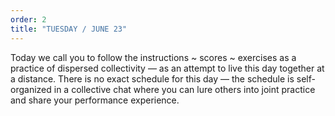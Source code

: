 ```yaml
---
order: 2
title: "TUESDAY / JUNE 23"
---
```


Today we call you to follow the instructions ~ scores ~ exercises as a practice of dispersed collectivity — as an attempt to live this day together at a distance. There is no exact schedule for this day — the schedule is self-organized in a collective chat where you can lure others into joint practice and share your performance experience.
